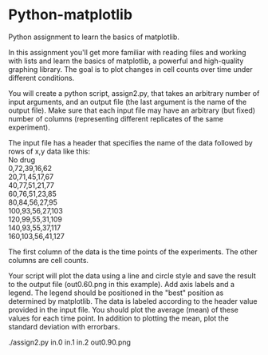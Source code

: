 # Python-matplotlib
Python assignment to learn the basics of matplotlib.

In this assignment you'll get more familiar with reading files and working with lists and learn the basics of matplotlib, a powerful and high-quality graphing library. The goal is to plot changes in cell counts over time under different conditions.

You will create a python script, assign2.py, that takes an arbitrary number of input arguments, and an output file (the last argument is the name of the output file). Make sure that each input file may have an arbitrary (but fixed) number of columns (representing different replicates of the same experiment).

The input file has a header that specifies the name of the data followed by rows of x,y data like this:  
No drug  
0,72,39,16,62  
20,71,45,17,67  
40,77,51,21,77  
60,76,51,23,85  
80,84,56,27,95  
100,93,56,27,103  
120,99,55,31,109  
140,93,55,37,117  
160,103,56,41,127  

The first column of the data is the time points of the experiments. The other columns are cell counts.

Your script will plot the data using a line and circle style and save the result to the output file (out0.60.png in this example).
Add axis labels and a legend. The legend should be positioned in the "best" position as determined by matplotlib. The data is labeled according to the header value provided in the input file. You should plot the average (mean) of these values for each time point. In addition to plotting the mean, plot the standard deviation with errorbars.

./assign2.py  in.0 in.1 in.2 out0.90.png





